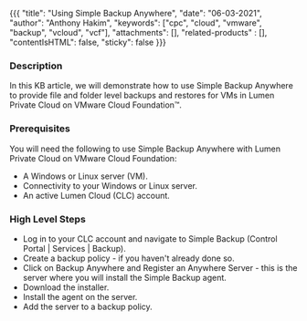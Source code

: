 {{{
  "title": "Using Simple Backup Anywhere",
  "date": "06-03-2021",
  "author": "Anthony Hakim",
  "keywords": ["cpc", "cloud", "vmware", "backup", "vcloud", "vcf"],
  "attachments": [],
  "related-products" : [],
  "contentIsHTML": false,
  "sticky": false
}}}

### Description
In this KB article, we will demonstrate how to use Simple Backup Anywhere to provide file and folder level backups and restores for VMs in Lumen Private Cloud on VMware Cloud Foundation™.

### Prerequisites
You will need the following to use Simple Backup Anywhere with Lumen Private Cloud on VMware Cloud Foundation:

* A Windows or Linux server (VM).
* Connectivity to your Windows or Linux server.
* An active Lumen Cloud (CLC) account.

### High Level Steps
* Log in to your CLC account and navigate to Simple Backup (Control Portal | Services | Backup).
* Create a backup policy - if you haven't already done so.
* Click on Backup Anywhere and Register an Anywhere Server - this is the server where you will install the Simple Backup agent.
* Download the installer.
* Install the agent on the server.
* Add the server to a backup policy.


